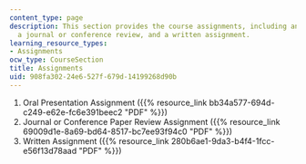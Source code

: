 ```yaml
---
content_type: page
description: This section provides the course assignments, including an oral presentation,
  a journal or conference review, and a written assignment.
learning_resource_types:
- Assignments
ocw_type: CourseSection
title: Assignments
uid: 908fa302-24e6-527f-679d-14199268d90b
---
```


1.  Oral Presentation Assignment ({{% resource_link bb34a577-694d-c249-e62e-fc6e391beec2 "PDF" %}})
2.  Journal or Conference Paper Review Assignment ({{% resource_link 69009d1e-8a69-bd64-8517-bc7ee93f94c0 "PDF" %}})
3.  Written Assignment ({{% resource_link 280b6ae1-9da3-b4f4-1fcc-e56f13d78aad "PDF" %}})